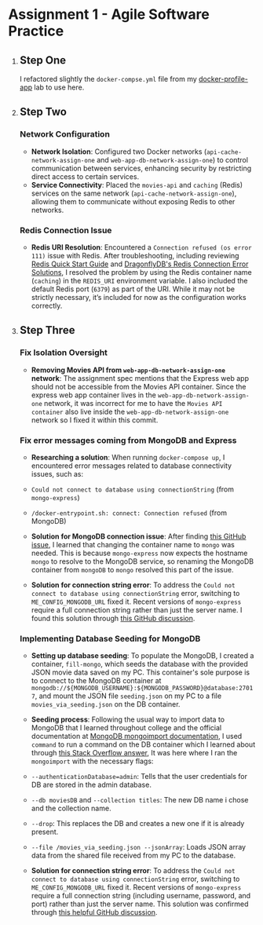 # Assignment 1 - Agile Software Practice

1. ## Step One
    I refactored slightly the `docker-compse.yml` file from my [docker-profile-app](https://github.com/ConorCoker/docker-profile-app/blob/master/compose.yaml) lab to use here.

2. ## Step Two
    ### Network Configuration
    - **Network Isolation**: Configured two Docker networks (`api-cache-network-assign-one` and `web-app-db-network-assign-one`) to control communication between services, enhancing security by restricting direct access to certain services.
    - **Service Connectivity**: Placed the `movies-api` and `caching` (Redis) services on the same network (`api-cache-network-assign-one`), allowing them to communicate without exposing Redis to other networks.

    ### Redis Connection Issue
    - **Redis URI Resolution**: Encountered a `Connection refused (os error 111)` issue with Redis. After troubleshooting, including reviewing [Redis Quick Start Guide](https://redis.io/learn/howtos/quick-start) and [DragonflyDB's Redis Connection Error Solutions](https://www.dragonflydb.io/error-solutions/redis-connection-error-111), I resolved the problem by using the Redis container name (`caching`) in the `REDIS_URI` environment variable. I also included the default Redis port (`6379`) as part of the URI. While it may not be strictly necessary, it’s included for now as the configuration works correctly.

3. ## Step Three 
    ### Fix Isolation Oversight 
    - **Removing Movies API from `web-app-db-network-assign-one` network**: The assignment spec mentions
    that the Express web app should not be accessible from the Movies API container. Since the express web app
    container lives in the `web-app-db-network-assign-one` network, it was incorrect for me to have the `Movies API container` also live inside the `web-app-db-network-assign-one` network so I fixed it within this commit.

    ### Fix error messages coming from MongoDB and Express

    - **Researching a solution**: When running `docker-compose up`, I encountered error messages related to database connectivity issues, such as:
    - `Could not connect to database using connectionString` (from `mongo-express`)
    - `/docker-entrypoint.sh: connect: Connection refused` (from MongoDB)

    - **Solution for MongoDB connection issue**: After finding [this GitHub issue](https://github.com/mongo-express/mongo-express/issues/437), I learned that changing the container name to `mongo` was needed. This is because `mongo-express` now expects the hostname `mongo` to resolve to the MongoDB service, so renaming the MongoDB container from `mongoDB` to `mongo` resolved this part of the issue.

    - **Solution for connection string error**: To address the `Could not connect to database using connectionString` error, switching to `ME_CONFIG_MONGODB_URL` fixed it. Recent versions of `mongo-express` require a full connection string rather than just the server name. I found this solution through [this GitHub discussion](https://github.com/mongo-express/mongo-express-docker/issues/67).

    ### Implementing Database Seeding for MongoDB

    - **Setting up database seeding**: To populate the MongoDB, I created a container, `fill-mongo`, which seeds the database with the provided JSON movie data saved on my PC. This container's sole purpose is to connect to the MongoDB container at `mongodb://${MONGODB_USERNAME}:${MONGODB_PASSWORD}@database:27017`, and mount the JSON file `seeding.json` on my PC to a file `movies_via_seeding.json` on the DB container.

    - **Seeding process**: Following the usual way to import data to MongoDB that I learned throughout college and the official documentation at [MongoDB mongoimport documentation](https://www.mongodb.com/docs/database-tools/mongoimport/), I used `command` to run a command on the DB container which I learned about through [this Stack Overflow answer](https://stackoverflow.com/a/64372237), It was here where I ran the `mongoimport` with the necessary flags:
    - `--authenticationDatabase=admin`: Tells that the user credentials for DB are stored in the admin database.
    - `--db moviesDB` and `--collection titles`: The new DB name i chose and the collection name.
    - `--drop`: This replaces the DB and creates a new one if it is already present.
    - `--file /movies_via_seeding.json --jsonArray`: Loads JSON array data from the shared file received from my PC to the database.

    - **Solution for connection string error**: To address the `Could not connect to database using connectionString` error, switching to `ME_CONFIG_MONGODB_URL` fixed it. Recent versions of `mongo-express` require a full connection string (including username, password, and port) rather than just the server name. This solution was confirmed through [this helpful GitHub discussion](https://github.com/mongo-express/mongo-express-docker/issues/67).
